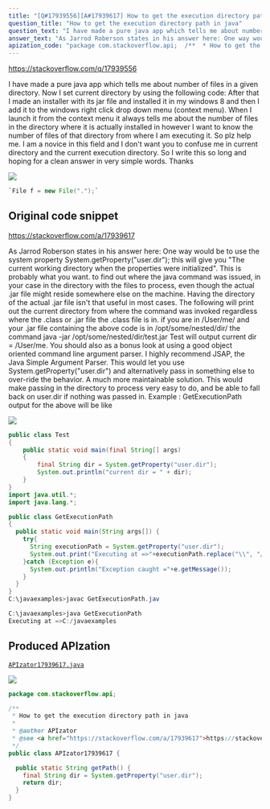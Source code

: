 ```yaml
---
title: "[Q#17939556][A#17939617] How to get the execution directory path in java"
question_title: "How to get the execution directory path in java"
question_text: "I have made a pure java app which tells me about number of files in a given directory. Now I set current directory by using the following code: After that I made an installer with its jar file and installed it in my windows 8 and then I add it to the windows right click drop down menu (context menu). When I launch it from the context menu it always tells me about the number of files in the directory where it is actually installed in however I want to know the number of files of that directory from where I am executing it. So plz help me. I am a novice in this field and I don't want you to confuse me in current directory and the current execution directory. So I write this so long and hoping for a clean answer in very simple words. Thanks"
answer_text: "As Jarrod Roberson states in his answer here: One way would be to use the system property System.getProperty(\"user.dir\"); this will give you \"The current   working directory when the properties were initialized\". This is   probably what you want. to find out where the java command was   issued, in your case in the directory with the files to process, even   though the actual .jar file might reside somewhere else on the   machine. Having the directory of the actual .jar file isn't that   useful in most cases. The following will print out the current directory from where the   command was invoked regardless where the .class or .jar file the   .class file is in. if you are in /User/me/ and your .jar file containing the above code   is in /opt/some/nested/dir/ the command java -jar   /opt/some/nested/dir/test.jar Test will output current dir =   /User/me. You should also as a bonus look at using a good object oriented   command line argument parser. I highly recommend JSAP, the Java   Simple Argument Parser. This would let you use   System.getProperty(\"user.dir\") and alternatively pass in something   else to over-ride the behavior. A much more maintainable solution.   This would make passing in the directory to process very easy to do,   and be able to fall back on user.dir if nothing was passed in. Example :  GetExecutionPath output for the above will be like"
apization_code: "package com.stackoverflow.api;  /**  * How to get the execution directory path in java  *  * @author APIzator  * @see <a href=\"https://stackoverflow.com/a/17939617\">https://stackoverflow.com/a/17939617</a>  */ public class APIzator17939617 {    public static String getPath() {     final String dir = System.getProperty(\"user.dir\");     return dir;   } }"
---
```


https://stackoverflow.com/q/17939556

I have made a pure java app which tells me about number of files in a given directory. Now I set current directory by using the following code:
After that I made an installer with its jar file and installed it in my windows 8 and then I add it to the windows right click drop down menu (context menu). When I launch it from the context menu it always tells me about the number of files in the directory where it is actually installed in however I want to know the number of files of that directory from where I am executing it.
So plz help me. I am a novice in this field and I don&#x27;t want you to confuse me in current directory and the current execution directory. So I write this so long and hoping for a clean answer in very simple words.
Thanks


<div class="code-logo"><img src="/stackoverflow.png" /></div>

```java
`File f = new File(".");`
```


## Original code snippet

https://stackoverflow.com/a/17939617

As Jarrod Roberson states in his answer here:
One way would be to use the system property
System.getProperty(&quot;user.dir&quot;); this will give you &quot;The current
  working directory when the properties were initialized&quot;. This is
  probably what you want. to find out where the java command was
  issued, in your case in the directory with the files to process, even
  though the actual .jar file might reside somewhere else on the
  machine. Having the directory of the actual .jar file isn&#x27;t that
  useful in most cases.
The following will print out the current directory from where the
  command was invoked regardless where the .class or .jar file the
  .class file is in.
if you are in /User/me/ and your .jar file containing the above code
  is in /opt/some/nested/dir/ the command java -jar
  /opt/some/nested/dir/test.jar Test will output current dir =
  /User/me.
You should also as a bonus look at using a good object oriented
  command line argument parser. I highly recommend JSAP, the Java
  Simple Argument Parser. This would let you use
  System.getProperty(&quot;user.dir&quot;) and alternatively pass in something
  else to over-ride the behavior. A much more maintainable solution.
  This would make passing in the directory to process very easy to do,
  and be able to fall back on user.dir if nothing was passed in.
Example :  GetExecutionPath
output for the above will be like

<div class="code-logo"><img src="/stackoverflow.png" /></div>

```java
public class Test
{
    public static void main(final String[] args)
    {
        final String dir = System.getProperty("user.dir");
        System.out.println("current dir = " + dir);
    }
}
import java.util.*;
import java.lang.*;

public class GetExecutionPath
{
  public static void main(String args[]) {
    try{
      String executionPath = System.getProperty("user.dir");
      System.out.print("Executing at =>"+executionPath.replace("\\", "/"));
    }catch (Exception e){
      System.out.println("Exception caught ="+e.getMessage());
    }
  }
}
C:\javaexamples>javac GetExecutionPath.jav

C:\javaexamples>java GetExecutionPath
Executing at =>C:/javaexamples
```

## Produced APIzation

[`APIzator17939617.java`](https://github.com/pasqualesalza/apization-temp-data/raw/master/search/APIzator17939617.java)

<div class="code-logo"><img src="/apizator.png" /></div>

```java
package com.stackoverflow.api;

/**
 * How to get the execution directory path in java
 *
 * @author APIzator
 * @see <a href="https://stackoverflow.com/a/17939617">https://stackoverflow.com/a/17939617</a>
 */
public class APIzator17939617 {

  public static String getPath() {
    final String dir = System.getProperty("user.dir");
    return dir;
  }
}

```